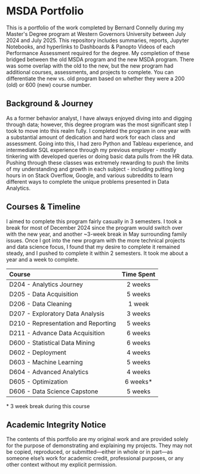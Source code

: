 # MSDA Portfolio  
This is a portfolio of the work completed by Bernard Connelly during my Master's Degree program at Western Governors University between July 2024 and July 2025. This repository includes summaries, reports, Jupyter Notebooks, and hyperlinks to Dashboards & Panopto Videos of each Performance Assessment required for the degree. My completion of these bridged between the old MSDA program and the new MSDA program. There was some overlap with the old to the new, but the new program had additional courses, assessments, and projects to complete. You can differentiate the new vs. old program based on whether they were a 200 (old) or 600 (new) course number.

## Background & Journey
As a former behavior analyst, I have always enjoyed diving into and digging through data; however, this degree program was the most significant step I took to move into this realm fully. I completed the program in one year with a substantial amount of dedication and hard work for each class and assessment. Going into this, I had zero Python and Tableau experience, and intermediate SQL experience through my previous employer - mostly tinkering with developed queries or doing basic data pulls from the HR data. Pushing through these classes was extremely rewarding to push the limits of my understanding and growth in each subject - including putting long hours in on Stack Overflow, Google, and various subreddits to learn different ways to complete the unique problems presented in Data Analytics. 

## Courses & Timeline
I aimed to complete this program fairly casually in 3 semesters. I took a break for most of December 2024 since the program would switch over with the new year, and another ~3-week break in May surrounding family issues. Once I got into the new program with the more technical projects and data science focus, I found that my desire to complete it remained steady, and I pushed to complete it within 2 semesters. It took me about a year and a week to complete.

| Course                              |  Time Spent  |
|:------------------------------------|:------------:|
| D204 - Analytics Journey            | 2 weeks      |
| D205 - Data Acquisition             | 5 weeks      |
| D206 - Data Cleaning                | 1 week       |
| D207 - Exploratory Data Analysis    | 3 weeks      |  
| D210 - Representation and Reporting | 5 weeks      |
| D211 - Advance Data Acquisition     | 6 weeks      |
| D600 - Statistical Data Mining      | 6 weeks      |
| D602 - Deployment                   | 4 weeks      |
| D603 - Machine Learning             | 5 weeks      |
| D604 - Advanced Analytics           | 4 weeks      |
| D605 - Optimization                 | 6 weeks*     |
| D606 - Data Science Capstone        | 5 weeks      |

\*  3 week break during this course

## Academic Integrity Notice
The contents of this portfolio are my original work and are provided solely for the purpose of demonstrating and explaining my projects. They may not be copied, reproduced, or submitted—either in whole or in part—as someone else’s work for academic credit, professional purposes, or any other context without my explicit permission.

  
